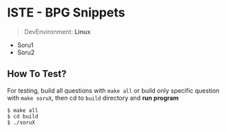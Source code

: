 # ISTE - BPG Snippets

> DevEnvironment: **Linux**

- Soru1
- Soru2

## How To Test?

For testing, build all questions with `make all` or build only specific question
with `make soruX`, then cd to `build` directory and **run program**

```
$ make all
$ cd build
$ ./soruX
```
